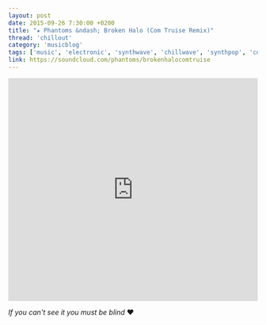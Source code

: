 ```yaml
---
layout: post
date: 2015-09-26 7:30:00 +0200
title: "★ Phantoms &ndash; Broken Halo (Com Truise Remix)"
thread: 'chillout'
category: 'musicblog'
tags: ['music', 'electronic', 'synthwave', 'chillwave', 'synthpop', 'com&nbsp;truise', 'us', 'ghostly internationl', 'synthesizer', 'song of the day']
link: https://soundcloud.com/phantoms/brokenhalocomtruise
---
```


<iframe width="100%" height="450" scrolling="no" frameborder="no" src="https://w.soundcloud.com/player/?url=https%3A//api.soundcloud.com/tracks/225481491&amp;auto_play=false&amp;hide_related=false&amp;show_comments=true&amp;show_user=true&amp;show_reposts=false&amp;visual=true"></iframe>

*If you can't see it you must be blind* ♥